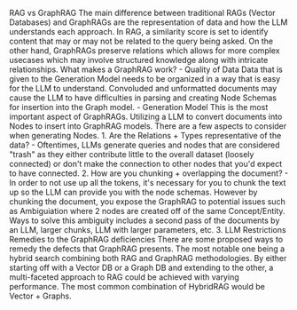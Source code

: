 RAG vs GraphRAG
    The main difference between traditional RAGs (Vector Databases) and GraphRAGs are the representation of data and how the LLM understands each approach. In RAG, a similarity score is set to identify content that may or may not be related to the query being asked. On the other hand, GraphRAGs preserve relations which allows for more complex usecases which may involve structured knowledge along with intricate relationships.
What makes a GraphRAG work?
    - Quality of Data
        Data that is given to the Generation Model needs to be organized in a way that is easy for the LLM to understand. Convoluded and unformatted documents may cause the LLM to have difficulties in parsing and creating Node Schemas for insertion into the Graph model.
    - Generation Model
        This is the most important aspect of GraphRAGs. Utilizing a LLM to convert documents into Nodes to insert into GraphRAG models. There are a few aspects to consider when generating Nodes.
            1. Are the Relations + Types representative of the data?
                - Oftentimes, LLMs generate queries and nodes that are considered "trash" as they either contribute little to the overall dataset (loosely connected) or don't make the connection to other nodes that you'd expect to have connected.
            2. How are you chunking + overlapping the document?
                - In order to not use up all the tokens, it's necessary for you to chunk the text up so the LLM can provide you with the node schemas. However by chunking the document, you expose the GraphRAG to potential issues such as Ambiguiation where 2 nodes are created off of the same Concept/Entity. Ways to solve this ambiguity includes a second pass of the documents by an LLM, larger chunks, LLM with larger parameters, etc.
            3. LLM Restrictions
Remedies to the GraphRAG deficiencies
    There are some proposed ways to remedy the defects that GraphRAG presents. The most notable one being a hybrid search combining both RAG and GraphRAG methodologies. By either starting off with a Vector DB or a Graph DB and extending to the other, a multi-faceted approach to RAG could be achieved with varying performance. The most common combination of HybridRAG would be Vector + Graphs. 